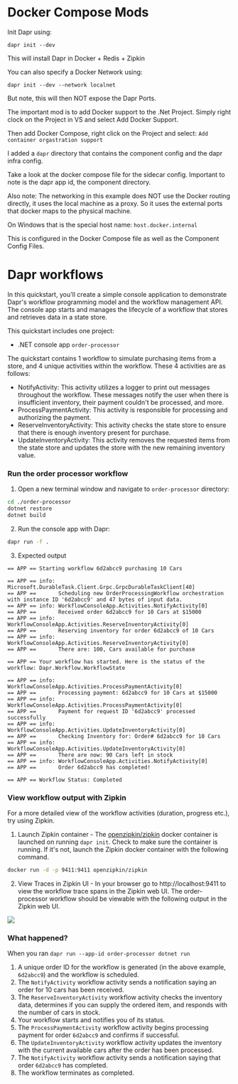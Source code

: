 # Docker Compose Mods

Init Dapr using:

`dapr init --dev`

This will install Dapr in Docker + Redis + Zipkin

You can also specify a Docker Network using:

`dapr init --dev --network localnet`

But note, this will then NOT expose the Dapr Ports.

The important mod is to add Docker support to the .Net Project. Simply right clock on the Project in VS and 
select Add Docker Support.

Then add Docker Compose, right click on the Project and select: `Add container orgastration support`

I added a `dapr` directory that contains the component config and the dapr infra config. 

Take a look at the docker compose file for the sidecar config. Important to note is the dapr app id, 
the component directory. 

Also note: The networking in this example does NOT use the Docker routing directly, it uses the 
local machine as a proxy. So it uses the external ports that docker maps to the physical machine.

On Windows that is the special host name: `host.docker.internal`

This is configured in the Docker Compose file as well as the Component Config Files.

# Dapr workflows

In this quickstart, you'll create a simple console application to demonstrate Dapr's workflow programming model and the workflow management API. The console app starts and manages the lifecycle of a workflow that stores and retrieves data in a state store.

This quickstart includes one project:

- .NET console app `order-processor` 

The quickstart contains 1 workflow to simulate purchasing items from a store, and 4 unique activities within the workflow. These 4 activities are as follows:

- NotifyActivity: This activity utilizes a logger to print out messages throughout the workflow. These messages notify the user when there is insufficient inventory, their payment couldn't be processed, and more.
- ProcessPaymentActivity: This activity is responsible for processing and authorizing the payment.
- ReserveInventoryActivity: This activity checks the state store to ensure that there is enough inventory present for purchase.
- UpdateInventoryActivity: This activity removes the requested items from the state store and updates the store with the new remaining inventory value.

### Run the order processor workflow

1. Open a new terminal window and navigate to `order-processor` directory: 

<!-- STEP
name: Install Dotnet dependencies
-->

```bash
cd ./order-processor
dotnet restore
dotnet build
```

<!-- END_STEP -->
2. Run the console app with Dapr: 

<!-- STEP
name: Run order-processor service
expected_stdout_lines:
  - "== APP - order-processor ==       There are now: 90 Cars left in stock"
  - "== APP - order-processor == Workflow Status: Completed"
expected_stderr_lines:
output_match_mode: substring
background: true
sleep: 15
timeout_seconds: 120
-->
    
```bash
dapr run -f .
```

<!-- END_STEP -->

3. Expected output


```
== APP == Starting workflow 6d2abcc9 purchasing 10 Cars

== APP == info: Microsoft.DurableTask.Client.Grpc.GrpcDurableTaskClient[40]
== APP ==       Scheduling new OrderProcessingWorkflow orchestration with instance ID '6d2abcc9' and 47 bytes of input data.
== APP == info: WorkflowConsoleApp.Activities.NotifyActivity[0]
== APP ==       Received order 6d2abcc9 for 10 Cars at $15000
== APP == info: WorkflowConsoleApp.Activities.ReserveInventoryActivity[0]
== APP ==       Reserving inventory for order 6d2abcc9 of 10 Cars
== APP == info: WorkflowConsoleApp.Activities.ReserveInventoryActivity[0]
== APP ==       There are: 100, Cars available for purchase

== APP == Your workflow has started. Here is the status of the workflow: Dapr.Workflow.WorkflowState

== APP == info: WorkflowConsoleApp.Activities.ProcessPaymentActivity[0]
== APP ==       Processing payment: 6d2abcc9 for 10 Cars at $15000
== APP == info: WorkflowConsoleApp.Activities.ProcessPaymentActivity[0]
== APP ==       Payment for request ID '6d2abcc9' processed successfully
== APP == info: WorkflowConsoleApp.Activities.UpdateInventoryActivity[0]
== APP ==       Checking Inventory for: Order# 6d2abcc9 for 10 Cars
== APP == info: WorkflowConsoleApp.Activities.UpdateInventoryActivity[0]
== APP ==       There are now: 90 Cars left in stock
== APP == info: WorkflowConsoleApp.Activities.NotifyActivity[0]
== APP ==       Order 6d2abcc9 has completed!

== APP == Workflow Status: Completed
```



### View workflow output with Zipkin

For a more detailed view of the workflow activities (duration, progress etc.), try using Zipkin.

1. Launch Zipkin container - The [openzipkin/zipkin](https://hub.docker.com/r/openzipkin/zipkin/) docker container is launched on running `dapr init`. Check to make sure the container is running. If it's not, launch the Zipkin docker container with the following command.

```bash
docker run -d -p 9411:9411 openzipkin/zipkin
```

2. View Traces in Zipkin UI - In your browser go to http://localhost:9411 to view the workflow trace spans in the Zipkin web UI. The order-processor workflow should be viewable with the following output in the Zipkin web UI. 

<img src="img/workflow-trace-spans-zipkin.png">

### What happened? 

When you ran `dapr run --app-id order-processor dotnet run`

1. A unique order ID for the workflow is generated (in the above example, `6d2abcc9`) and the workflow is scheduled.
2. The `NotifyActivity` workflow activity sends a notification saying an order for 10 cars has been received.
3. The `ReserveInventoryActivity` workflow activity checks the inventory data, determines if you can supply the ordered item, and responds with the number of cars in stock.
4. Your workflow starts and notifies you of its status.
5. The `ProcessPaymentActivity` workflow activity begins processing payment for order `6d2abcc9` and confirms if successful.
6. The `UpdateInventoryActivity` workflow activity updates the inventory with the current available cars after the order has been processed.
7. The `NotifyActivity` workflow activity sends a notification saying that order `6d2abcc9` has completed.
8. The workflow terminates as completed.

